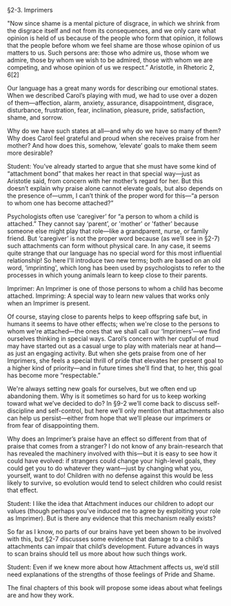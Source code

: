 §2-3. Imprimers

"Now since shame is a mental picture of disgrace, in which we shrink from the disgrace itself and not from its consequences, and we only care what opinion is held of us because of the people who form that opinion, it follows that the people before whom we feel shame are those whose opinion of us matters to us. Such persons are: those who admire us, those whom we admire, those by whom we wish to be admired, those with whom we are competing, and whose opinion of us we respect.” Aristotle, in Rhetoric 2, 6[2]

Our language has a great many words for describing our emotional states. When we described Carol’s playing with mud, we had to use over a dozen of them—affection, alarm, anxiety, assurance, disappointment, disgrace, disturbance, frustration, fear, inclination, pleasure, pride, satisfaction, shame, and sorrow.

Why do we have such states at all—and why do we have so many of them? Why does Carol feel grateful and proud when she receives praise from her mother? And how does this, somehow, ‘elevate’ goals to make them seem more desirable?

Student: You’ve already started to argue that she must have some kind of “attachment bond” that makes her react in that special way—just as Aristotle said, from concern with her mother’s regard for her. But this doesn’t explain why praise alone cannot elevate goals, but also depends on the presence of—umm, I can’t think of the proper word for this—“a person to whom one has become attached?”

Psychologists often use ‘caregiver’ for “a person to whom a child is attached.” They cannot say ‘parent’, or 'mother' or 'father' because someone else might play that role—like a grandparent, nurse, or family friend. But ‘caregiver’ is not the proper word because (as we’ll see in §2-7) such attachments can form without physical care. In any case, it seems quite strange that our language has no special word for this most influential relationship! So here I'll introduce two new terms; both are based on an old word, ‘imprinting', which long has been used by psychologists to refer to the processes in which young animals learn to keep close to their parents.

Imprimer: An Imprimer is one of those persons to whom a child has become attached.
Impriming: A special way to learn new values that works only when an Imprimer is present.

Of course, staying close to parents helps to keep offspring safe but, in humans it seems to have other effects; when we're close to the persons to whom we're attached—the ones that we shall call our ‘Imprimers’—we find ourselves thinking in special ways. Carol’s concern with her cupful of mud may have started out as a casual urge to play with materials near at hand—as just an engaging activity. But when she gets praise from one of her Imprimers, she feels a special thrill of pride that elevates her present goal to a higher kind of priority—and in future times she’ll find that, to her, this goal has become more “respectable.”

We're always setting new goals for ourselves, but we often end up abandoning them. Why is it sometimes so hard for us to keep working toward what we’ve decided to do? In §9-2 we’ll come back to discuss self-discipline and self-control, but here we’ll only mention that attachments also can help us persist—either from hope that we’ll please our imprimers or from fear of disappointing them.

Why does an Imprimer’s praise have an effect so different from that of praise that comes from a stranger? I do not know of any brain-research that has revealed the machinery involved with this—but it is easy to see how it could have evolved: if strangers could change your high-level goals, they could get you to do whatever they want—just by changing what you, yourself, want to do! Children with no defense against this would be less likely to survive, so evolution would tend to select children who could resist that effect.

Student: I like the idea that Attachment induces our children to adopt our values (though perhaps you’ve induced me to agree by exploiting your role as Imprimer). But is there any evidence that this mechanism really exists?

So far as I know, no parts of our brains have yet been shown to be involved with this, but §2-7 discusses some evidence that damage to a child’s attachments can impair that child’s development. Future advances in ways to scan brains should tell us more about how such things work.

Student: Even if we knew more about how Attachment affects us, we’d still need explanations of the strengths of those feelings of Pride and Shame.

The final chapters of this book will propose some ideas about what feelings are and how they work.
